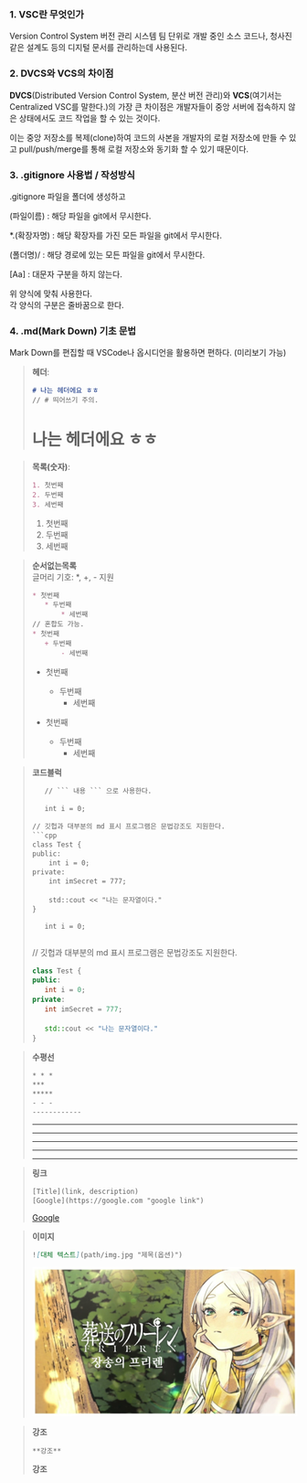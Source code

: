 ### 1. VSC란 무엇인가
Version Control System 버전 관리 시스템
팀 단위로 개발 중인 소스 코드나, 청사진 같은 설계도 등의 디지털 문서를 관리하는데 사용된다.


### 2. DVCS와 VCS의 차이점
**DVCS**(Distributed Version Control System, 분산 버전 관리)와 **VCS**(여기서는 Centralized VSC를 말한다.)의 가장 큰 차이점은 개발자들이 중앙 서버에 접속하지 않은 상태에서도 코드 작업을 할 수 있는 것이다.

이는 중앙 저장소를 복제(clone)하여 코드의 사본을 개발자의 로컬 저장소에 만들 수 있고 pull/push/merge를 통해 로컬 저장소와 동기화 할 수 있기 때문이다.
### 3. .gitignore 사용법 / 작성방식
.gitignore 파일을 폴더에 생성하고

(파일이름) : 해당 파일을 git에서 무시한다.

*.(확장자명) : 해당 확장자를 가진 모든 파일을 git에서 무시한다.

(폴더명)/ : 해당 경로에 있는 모든 파일을 git에서 무시한다.

[Aa] : 대문자 구분을 하지 않는다.

위 양식에 맞춰 사용한다.\
각 양식의 구분은 줄바꿈으로 한다.

### 4. .md(Mark Down) 기초 문법

Mark Down를 편집할 때 VSCode나 옵시디언을 활용하면 편하다. (미리보기 가능)

>**헤더**:
>```md
># 나는 헤더에요 ㅎㅎ
>// # 띄어쓰기 주의.
>```
># 나는 헤더에요 ㅎㅎ

>**목록(숫자)**:
>```md
>1. 첫번째
>2. 두번째
>3. 세번째
>```
>1. 첫번째
>2. 두번째
>3. 세번째

>**순서없는목록**\
>글머리 기호: *, +, - 지원
>```md
>* 첫번째
>    * 두번째
>        * 세번째
>// 혼합도 가능.
>* 첫번째
>    + 두번째
>        - 세번째
>```
>* 첫번째
>    * 두번째
>        * 세번째
>        
>* 첫번째
>    + 두번째
>        - 세번째

>**코드블럭**
>```md
>    // ``` 내용 ``` 으로 사용한다.
>    ```
>        int i = 0;
>    ```
>    // 깃헙과 대부분의 md 표시 프로그램은 문법강조도 지원한다.
>    ```cpp
>    class Test {
>    public:
>        int i = 0;
>    private:
>        int imSecret = 777;
>
>        std::cout << "나는 문자열이다."
>    }
>    ```
>        int i = 0;
>    ```
>```
>// 깃헙과 대부분의 md 표시 프로그램은 문법강조도 지원한다.
>```cpp
>class Test {
>public:
>    int i = 0;
>private:
>    int imSecret = 777;
>
>    std::cout << "나는 문자열이다."
>}
>```

>**수평선**
>```
>* * *
>***
>*****
>- - -
>------------
>```
>* * *
>***
>*****
>- - -
>------------

>**링크**
>```
>[Title](link, description)
>[Google](https://google.com "google link")
>```
>[Google](https://google.com "google link")

>**이미지**
>```md
>![대체 텍스트](path/img.jpg "제목(옵션)")
>```
>![장송의 프리렌](IMG/frieren.jpg "Optional title")

>**강조**
>```
>**강조**
>```
>**강조**